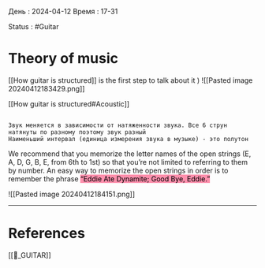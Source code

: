 День : 2024-04-12 
Время : 17-31

Status : #Guitar   


# Theory of music

[[How guitar is structured]] is the first step to talk about it )
![[Pasted image 20240412183429.png]]

[[How guitar is structured#Acoustic]] 


```ad-note

Звук меняется в зависимости от натяженности звука. Все 6 струн натянуты по разному поэтому звук разный 
Наименьший интервал (единица измерения звука в музыке) - это полутон
```


We recommend that you memorize the letter names of the open strings
(E, A, D, G, B, E, from 6th to 1st) so that you’re not limited to referring to
them by number. An easy way to memorize the open strings in order is
to remember the phrase <mark style="background: #FF5582A6;">“Eddie Ate Dynamite; Good Bye, Eddie.”</mark>

![[Pasted image 20240412184151.png]]


---
# References
[[🎸_GUITAR]]